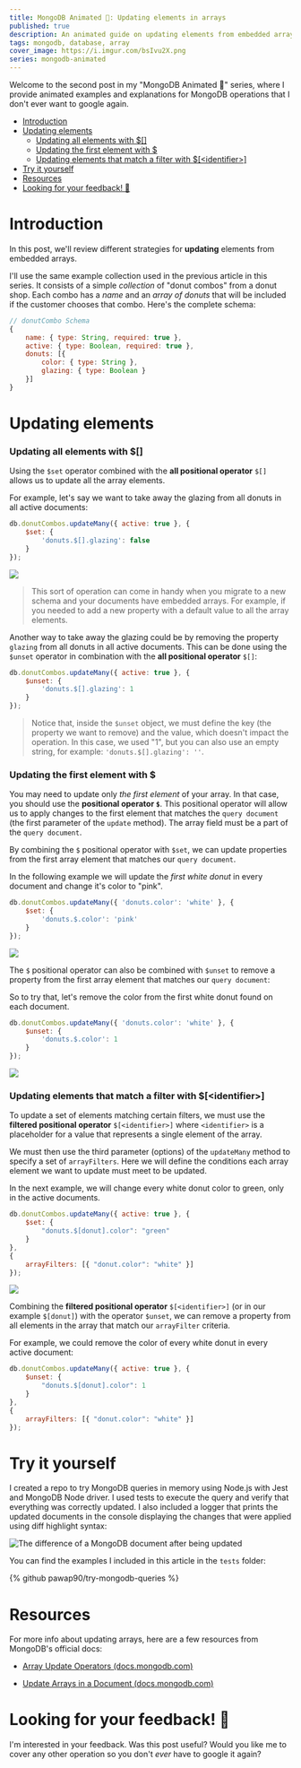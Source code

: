 ```yaml
---
title: MongoDB Animated 🍩: Updating elements in arrays
published: true
description: An animated guide on updating elements from embedded arrays in MongoDB, so you don't ever have to google that again.
tags: mongodb, database, array
cover_image: https://i.imgur.com/bsIvu2X.png
series: mongodb-animated
---
```


Welcome to the second post in my "MongoDB Animated 🍩" series, where I provide animated examples and explanations for MongoDB operations that I don't ever want to google again.

- [Introduction](#introduction)
- [Updating elements](#updating-elements)
    - [Updating all elements with $[]](#updating-all-elements-with-)
    - [Updating the first element with $](#updating-the-first-element-with-)
    - [Updating elements that match a filter with $[\<identifier\>]](#updating-elements-that-match-a-filter-with-identifier)
- [Try it yourself](#try-it-yourself)
- [Resources](#resources)
- [Looking for your feedback! 💬](#looking-for-your-feedback-)

# Introduction 

In this post, we'll review different strategies for **updating** elements from embedded arrays.

I'll use the same example collection used in the previous article in this series. It consists of a simple *collection* of "donut combos" from a donut shop. Each combo has a *name* and an *array of donuts* that will be included if the customer chooses that combo. Here's the complete schema:

```js
// donutCombo Schema
{
    name: { type: String, required: true },
    active: { type: Boolean, required: true },
    donuts: [{
        color: { type: String },
        glazing: { type: Boolean }
    }]
}
```

# Updating elements

### Updating all elements with $[]
Using the `$set` operator combined with the **all positional operator** `$[]` allows us to update all the array elements. 

For example, let's say we want to take away the glazing from all donuts in all active documents:

```js
db.donutCombos.updateMany({ active: true }, {  
    $set: {  
        'donuts.$[].glazing': false 
    }  
});
```

![](https://i.imgur.com/shQ5VEd.gif)

> This sort of operation can come in handy when you migrate to a new schema and your documents have embedded arrays. For example, if you needed to add a new property with a default value to all the array elements.

Another way to take away the glazing could be by removing the property `glazing` from all donuts in all active documents.
This can be done using the `$unset` operator in combination with the **all positional operator** `$[]`:

```js
db.donutCombos.updateMany({ active: true }, { 
    $unset: { 
        'donuts.$[].glazing': 1 
    } 
});
```
> Notice that, inside the `$unset` object, we must define the key (the property we want to remove) and the value, which doesn't impact the operation. In this case, we used "1", but you can also use an empty string, for example: `'donuts.$[].glazing': ''`.

### Updating the first element with $
You may need to update only *the first element* of your array. In that case, you should use the **positional operator `$`**. This positional operator will allow us to apply changes to the first element that matches the `query document` (the first parameter of the `update` method). The array field must be a part of the `query document`.

By combining the `$` positional operator with `$set`, we can update properties from the first array element that matches our `query document`. 

In the following example we will update the *first white donut* in every document and change it's color to "pink".
```js
db.donutCombos.updateMany({ 'donuts.color': 'white' }, { 
    $set: { 
        'donuts.$.color': 'pink'
    } 
});
```

![](https://i.imgur.com/0aC61sd.gif)

The `$` positional operator can also be combined with `$unset` to remove a property from the first array element that matches our `query document`:

So to try that, let's remove the color from the first white donut found on each document.
```js
db.donutCombos.updateMany({ 'donuts.color': 'white' }, { 
    $unset: { 
        'donuts.$.color': 1 
    } 
});
```

![](https://i.imgur.com/yUQC3ek.gif)

### Updating elements that match a filter with $[\<identifier\>]
To update a set of elements matching certain filters, we must use the **filtered positional operator** `$[<identifier>]`  where `<identifier>` is a placeholder for a value that represents a single element of the array.

We must then use the third parameter (options) of the `updateMany` method to specify a set of `arrayFilters`. Here we will define the conditions each array element we want to update must meet to be updated.

In the next example, we will change every white donut color to green, only in the active documents.

```js
db.donutCombos.updateMany({ active: true }, { 
    $set: { 
        "donuts.$[donut].color": "green" 
    } 
}, 
{ 
    arrayFilters: [{ "donut.color": "white" }] 
});
```

![](https://i.imgur.com/CPX9why.gif)

Combining the **filtered positional operator** `$[<identifier>]` (or in our example `$[donut]`) with the operator `$unset`, we can remove a property from all elements in the array that match our `arrayFilter` criteria.

For example, we could remove the color of every white donut in every active document:

```js
db.donutCombos.updateMany({ active: true }, { 
    $unset: { 
        "donuts.$[donut].color": 1
    } 
}, 
{ 
    arrayFilters: [{ "donut.color": "white" }] 
});
```

# Try it yourself

I created a repo to try MongoDB queries in memory using Node.js with Jest and MongoDB Node driver. I used tests to execute the query and verify that everything was correctly updated. I also included a logger that prints the updated documents in the console displaying the changes that were applied using diff highlight syntax:

![The difference of a MongoDB document after being updated](https://i.imgur.com/8yGmVkY.png)

You can find the examples I included in this article in the `tests` folder:

{% github pawap90/try-mongodb-queries %}

# Resources
For more info about updating arrays, here are a few resources from MongoDB's official docs:

- [Array Update Operators (docs.mongodb.com)](https://docs.mongodb.com/manual/reference/operator/update-array/)

- [Update Arrays in a Document (docs.mongodb.com)](https://docs.mongodb.com/drivers/node/fundamentals/crud/write-operations/embedded-arrays)

# Looking for your feedback! 💬
I'm interested in your feedback. Was this post useful? Would you like me to cover any other operation so you don't *ever* have to google it again?
